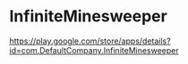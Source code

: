 # InfiniteMinesweeper
<https://play.google.com/store/apps/details?id=com.DefaultCompany.InfiniteMinesweeper>

